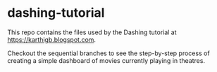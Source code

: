 dashing-tutorial
================

This repo contains the files used by the Dashing tutorial at https://karthigb.blogspot.com.

Checkout the sequential branches to see the step-by-step process of creating a simple dashboard 
of movies currently playing in theatres.
